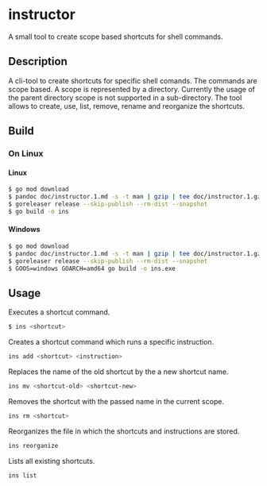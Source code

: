 # instructor
A small tool to create scope based shortcuts for shell commands.

## Description

A cli-tool to create shortcuts for specific shell comands. The commands are scope based. A scope is represented by a directory. Currently the usage of the parent directory scope is not supported in a sub-directory. The tool allows to create, use, list, remove, rename and reorganize the shortcuts.

## Build 

### On Linux

#### Linux
```bash
$ go mod download
$ pandoc doc/instructor.1.md -s -t man | gzip | tee doc/instructor.1.gz > doc/ins.1.gz
$ goreleaser release --skip-publish --rm-dist --snapshot
$ go build -o ins
```

#### Windows
```bash
$ go mod download
$ pandoc doc/instructor.1.md -s -t man | gzip | tee doc/instructor.1.gz > doc/ins.1.gz
$ goreleaser release --skip-publish --rm-dist --snapshot
$ GOOS=windows GOARCH=amd64 go build -o ins.exe
```

## Usage
Executes a shortcut command.
```bash
$ ins <shortcut>
```

Creates a shortcut command which runs a specific instruction.
```bash
ins add <shortcut> <instruction>
```

Replaces the name of the old shortcut by the a new shortcut name.
```bash
ins mv <shortcut-old> <shortcut-new>
```

Removes the shortcut with the passed name in the current scope.
```bash
ins rm <shortcut>
```

Reorganizes the file in which the shortcuts and instructions are stored.
```bash
ins reorganize
```

Lists all existing shortcuts. 
```bash
ins list
```
